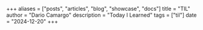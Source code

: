 +++
aliases = ["posts", "articles", "blog", "showcase", "docs"]
title = "TIL"
author = "Dario Camargo"
description = "Today I Learned"
tags = ["til"]
date = "2024-12-20"
+++
